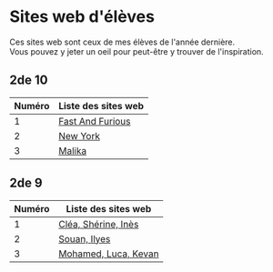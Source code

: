 # Sites web d'élèves

Ces sites web sont ceux de mes élèves de l'année dernière.  
Vous pouvez y jeter un oeil pour peut-être y trouver de l'inspiration.

## 2de 10

| Numéro | Liste des sites web                             |
| ------ | ----------------------------------------------- |
|    1   | [Fast And Furious](sites_eleves/2de10/Fast_And_Furious/index.html) |
|    2   | [New York](sites_eleves/2de10/New_York/index.html) |
|    3   | [Malika](sites_eleves/2de10/Malika/index.html) |

## 2de 9

| Numéro | Liste des sites web                             |
| ------ | ----------------------------------------------- |
|    1   | [Cléa, Shérine, Inès](sites_eleves/2nde9/Clea_Sherine_Ines/index.html) |
|    2   | [Souan, Ilyes](sites_eleves/2nde9/Ilyes_Souan/site%20dinosaure.html) |
|    3   | [Mohamed, Luca, Kevan](sites_eleves/2nde9/Mohamed_Luca_Kevan/index.html) |